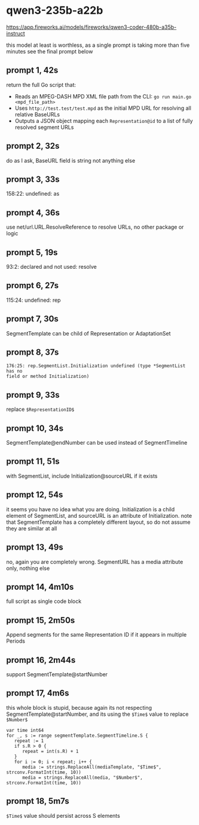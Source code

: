 # qwen3-235b-a22b

https://app.fireworks.ai/models/fireworks/qwen3-coder-480b-a35b-instruct

this model at least is worthless, as a single prompt is taking more than five
minutes see the final prompt below

## prompt 1, 42s

return the full Go script that:
- Reads an MPEG-DASH MPD XML file path from the CLI: `go run main.go <mpd_file_path>`
- Uses `http://test.test/test.mpd` as the initial MPD URL for resolving all relative BaseURLs
- Outputs a JSON object mapping each `Representation@id` to a list of fully resolved segment URLs

## prompt 2, 32s

do as I ask, BaseURL field is string not anything else

## prompt 3, 33s

158:22: undefined: as

## prompt 4, 36s

use net/url.URL.ResolveReference to resolve URLs, no other package or logic

## prompt 5, 19s

93:2: declared and not used: resolve

## prompt 6, 27s

115:24: undefined: rep

## prompt 7, 30s

SegmentTemplate can be child of Representation or AdaptationSet

## prompt 8, 37s

~~~
176:25: rep.SegmentList.Initialization undefined (type *SegmentList has no
field or method Initialization)
~~~

## prompt 9, 33s

replace `$RepresentationID$`

## prompt 10, 34s

SegmentTemplate@endNumber can be used instead of SegmentTimeline

## prompt 11, 51s

with SegmentList, include Initialization@sourceURL if it exists

## prompt 12, 54s

it seems you have no idea what you are doing. Initialization is a child element
of SegmentList, and sourceURL is an attribute of Initialization. note that
SegmentTemplate has a completely different layout, so do not assume they are
similar at all

## prompt 13, 49s

no, again you are completely wrong. SegmentURL has a media attribute only,
nothing else

## prompt 14, 4m10s

full script as single code block

## prompt 15, 2m50s

Append segments for the same Representation ID if it appears in multiple
Periods

## prompt 16, 2m44s

support SegmentTemplate@startNumber

## prompt 17, 4m6s

this whole block is stupid, because again its not respecting
SegmentTemplate@startNumber, and its using the `$Time$` value to replace
`$Number$`

~~~
var time int64
for _, s := range segmentTemplate.SegmentTimeline.S {
   repeat := 1
   if s.R > 0 {
      repeat = int(s.R) + 1
   }
   for i := 0; i < repeat; i++ {
      media := strings.ReplaceAll(mediaTemplate, "$Time$", strconv.FormatInt(time, 10))
      media = strings.ReplaceAll(media, "$Number$", strconv.FormatInt(time, 10))
~~~

## prompt 18, 5m7s

`$Time$` value should persist across S elements
